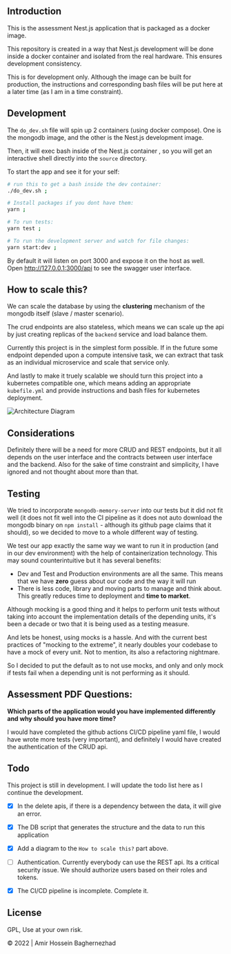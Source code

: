 ## Introduction 

This is the assessment Nest.js application that is packaged as a docker image.

This repository is created in a way that Nest.js development will be done inside a docker container and isolated from the real hardware. This ensures development consistency.

This is for development only. Although the image can be built for production, the instructions and corresponding bash files will be put here at a later time (as I am in a time constraint).

## Development

The `do_dev.sh` file will spin up 2 containers (using docker compose). One is the mongodb image, and the other is the Nest.js development image.

Then, it will exec bash inside of the Nest.js container , so you will get an interactive shell directly into the `source` directory.

To start the app and see it for your self:

```bash
# run this to get a bash inside the dev container:
./do_dev.sh ;

# Install packages if you dont have them:
yarn ;

# To run tests:
yarn test ;

# To run the development server and watch for file changes:
yarn start:dev ;
```

By default it will listen on port 3000 and expose it on the host as well.  
Open http://127.0.0.1:3000/api to see the swagger user interface.

## How to scale this?

We can scale the database by using the **clustering** mechanism of the mongodb itself (slave / master scenario).

The crud endpoints are also stateless, which means we can scale up the api by just creating replicas of the `backend` service and load balance them.

Currently this project is in the simplest form possible. If in the future some endpoint depended upon a compute intensive task, we can extract that task as an individual microservice and scale that service only.

And lastly to make it truely scalable we should turn this project into a kubernetes compatible one, which means adding an appropriate `kubefile.yml` and provide instructions and bash files for kubernetes deployment.

![Architecture Diagram](./architecture.png "Architecture Diagram")

## Considerations

Definitely there will be a need for more CRUD and REST endpoints, but it all depends on the user interface and the contracts between user interface and the backend. Also for the sake of time constraint and simplicity, I have ignored and not thought about more than that.

## Testing

We tried to incorporate `mongodb-memory-server` into our tests but it did not fit well (it does not fit well into the CI pipeline as it does not auto download the mongodb binary on `npm install` - although its github page claims that it should), so we decided to move to a whole different way of testing.

We test our app exactly the same way we want to run it in production (and in our dev environment) with the help of containerization technology. This may sound counterintuitive but it has several benefits:

- Dev and Test and Production environments are all the same. This means that we have **zero** guess about our code and the way it will run
- There is less code, library and moving parts to manage and think about. This greatly reduces time to deployment and **time to market**.

Although mocking is a good thing and it helps to perform unit tests without taking into account the implementation details of the depending units, it's been a decade or two that it is being used as a testing measure.

And lets be honest, using mocks is a hassle. And with the current best practices of "mocking to the extreme", it nearly doubles your codebase to have a mock of every unit. Not to mention, its also a refactoring nightmare.

So I decided to put the default as to not use mocks, and only and only mock if tests fail when a depending unit is not performing as it should.

## Assessment PDF Questions:

**Which parts of the application would you have implemented differently and why should you
have more time?**

I would have completed the github actions CI/CD pipeline yaml file, I would have wrote more tests (very important), and definitely I would have created the authentication of the CRUD api.

## Todo

This project is still in development. I will update the todo list here as I continue the development.

- [X] In the delete apis, if there is a dependency between the data, it will give an error.
- [X] The DB script that generates the structure and the data to run this application
- [X] Add a diagram to the `How to scale this?` part above.
- [ ] Authentication. Currently everybody can use the REST api. Its a critical security issue. We should authorize users based on their roles and tokens.
- [X] The CI/CD pipeline is incomplete. Complete it.


## License

GPL, Use at your own risk.

&copy; 2022 | Amir Hossein Baghernezhad